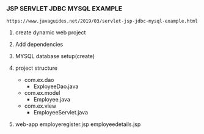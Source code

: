 ### JSP SERVLET JDBC MYSQL EXAMPLE

```
https://www.javaguides.net/2019/03/servlet-jsp-jdbc-mysql-example.html

```

1. create dynamic web project 
2. Add dependencies 
3. MYSQL database setup(create)
4. project structure 
	- com.ex.dao
		- ExployeeDao.java
	- com.ex.model
		- Employee.java
	- com.ex.view
		- EmployeeServlet.java

5. web-app
	employeregister.jsp
	employeedetails.jsp

